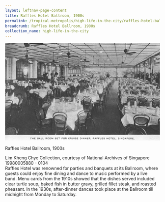 ```yaml
---
layout: leftnav-page-content
title: Raffles Hotel Ballroom, 1900s
permalink: /tropical-metropolis/high-life-in-the-city/raffles-hotel-ballroom-1900s/
breadcrumb: Raffles Hotel Ballroom, 1900s
collection_name: high-life-in-the-city
---
```


![Raffles Hotel Ballroom, 1900s](/images/Sub2-2-The-Ballroom-Set-Raffles-Hotel.jpg)
<div class="custom-caption">
<div><p>Raffles Hotel Ballroom, 1900s</p></div>
<div>Lim Kheng Chye Collection, courtesy of National Archives of Singapore</div>
<div>19980005880 - 0104</div>
</div>
Raffles Hotel was renowned for parties and banquets at its Ballroom, where guests could enjoy fine dining and dance to music performed by a live band. Menu cards from the 1910s showed that the dishes served included clear turtle soup, baked fish in butter gravy, grilled fillet steak, and roasted pheasant. In the 1930s, after-dinner dances took place at the Ballroom till midnight from Monday to Saturday.


